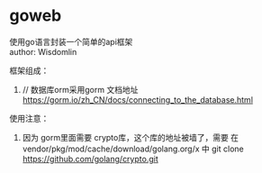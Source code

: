 # goweb
使用go语言封装一个简单的api框架  
author: Wisdomlin

框架组成：
1. //  数据库orm采用gorm  文档地址 https://gorm.io/zh_CN/docs/connecting_to_the_database.html



使用注意：
1. 因为 gorm里面需要 crypto库，这个库的地址被墙了，需要 在 vendor/pkg/mod/cache/download/golang.org/x 中 
    git clone  https://github.com/golang/crypto.git
    

